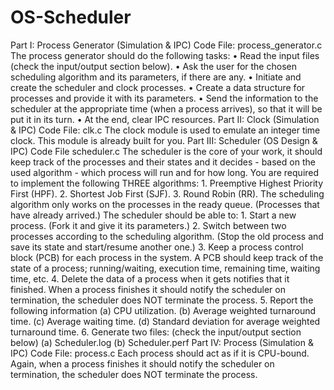 # OS-Scheduler
Part I: Process Generator (Simulation &amp; IPC) Code File: process_generator.c The process generator should do the following tasks: • Read the input files (check the input/output section below). • Ask the user for the chosen scheduling algorithm and its parameters, if there are any. • Initiate and create the scheduler and clock processes. • Create a data structure for processes and provide it with its parameters. • Send the information to the scheduler at the appropriate time (when a process arrives), so that it will be put it in its turn. • At the end, clear IPC resources. Part II: Clock (Simulation &amp; IPC) Code File: clk.c The clock module is used to emulate an integer time clock. This module is already built for you. Part III: Scheduler (OS Design &amp; IPC) Code File scheduler.c The scheduler is the core of your work, it should keep track of the processes and their states and it decides - based on the used algorithm - which process will run and for how long. You are required to implement the following THREE algorithms: 1. Preemptive Highest Priority First (HPF). 2. Shortest Job First (SJF). 3. Round Robin (RR).  The scheduling algorithm only works on the processes in the ready queue. (Processes that have already arrived.) The scheduler should be able to: 1. Start a new process. (Fork it and give it its parameters.) 2. Switch between two processes according to the scheduling algorithm. (Stop the old process and save its state and start/resume another one.) 3. Keep a process control block (PCB) for each process in the system. A PCB should keep track of the state of a process; running/waiting, execution time, remaining time, waiting time, etc. 4. Delete the data of a process when it gets notifies that it finished. When a process finishes it should notify the scheduler on termination, the scheduler does NOT terminate the process. 5. Report the following information (a) CPU utilization. (b) Average weighted turnaround time. (c) Average waiting time. (d) Standard deviation for average weighted turnaround time. 6. Generate two files: (check the input/output section below) (a) Scheduler.log (b) Scheduler.perf Part IV: Process (Simulation &amp; IPC) Code File: process.c Each process should act as if it is CPU-bound. Again, when a process finishes it should notify the scheduler on termination, the scheduler does NOT terminate the process.
